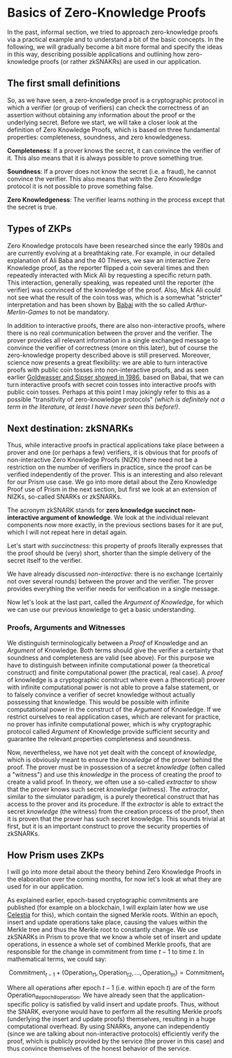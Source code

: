 # Basics of Zero-Knowledge Proofs

In the past, informal section, we tried to approach zero-knowledge proofs via a practical example and to understand a bit of the basic concepts. In the following, we will gradually become a bit more formal and specify the ideas in this way, describing possible applications and outlining how zero-knowledge proofs (or rather zkSNAKRs) are used in our application.

## The first small definitions

So, as we have seen, a zero-knowledge proof is a cryptographic protocol in which a verifier (or group of verifiers) can check the correctness of an assertion without obtaining any information about the proof or the underlying secret. Before we start, we will take a closer look at the definition of Zero Knowledge Proofs, which is based on three fundamental properties: completeness, soundness, and zero knowledgeness.

**Completeness**: If a prover knows the secret, it can convince the verifier of it. This also means that it is always possible to prove something true.

**Soundness**: If a prover does not know the secret (i.e. a fraud), he cannot convince the verifier. This also means that with the Zero Knowledge protocol it is not possible to prove something false.

**Zero Knowledgeness**: The verifier learns nothing in the process except that the secret is true.

## Types of ZKPs

Zero Knowledge protocols have been researched since the early 1980s and are currently evolving at a breathtaking rate. For example, in our detailed explanation of Ali Baba and the 40 Thieves, we saw an interactive Zero Knowledge proof, as the reporter flipped a coin several times and then repeatedly interacted with Mick Ali by requesting a specific return path. This interaction, generally speaking, was repeated until the reporter (the verifier) was convinced of the knowledge of the proof. Also, Mick Ali could not see what the result of the coin toss was, which is a somewhat "stricter" interpretation and has been shown by [Babai](https://dl.acm.org/doi/pdf/10.1145/22145.22192) with the so called _Arthur-Merlin-Games_ to not be mandatory.

In addition to interactive proofs, there are also non-interactive proofs, where there is no real communication between the prover and the verifier. The prover provides all relevant information in a single exchanged message to convince the verifier of correctness (more on this later), but of course the zero-knowledge property described above is still preserved. Moreover, science now presents a great flexibility: we are able to turn interactive proofs with public coin tosses into non-interactive proofs, and as seen earlier [Goldwasser and Sipser showed in 1986](http://www.cs.toronto.edu/tss/files/papers/goldwasser-Sipser.pdf), based on Babai, that we can turn interactive proofs with secret coin tosses into interactive proofs with public coin tosses. Perhaps at this point I may jokingly refer to this as a possible "transitivity of zero-knowledge protocols" _(which is definitely not a term in the literature, at least I have never seen this before!)_.

## Next destination: zkSNARKs

Thus, while interactive proofs in practical applications take place between a prover and one (or perhaps a few) verifiers, it is obvious that for proofs of non-interactive Zero Knowledge Proofs (NIZK) there need not be a restriction on the number of verifiers in practice, since the proof can be verified independently of the prover. This is an interesting and also relevant for our Prism use case. We go into more detail about the Zero Knowledge Proof use of Prism in the next section, but first we look at an extension of NIZKs, so-called SNARKs or zkSNARKs.

The acronym zkSNARK stands for **zero knowledge succinct non-interactive argument of knowledge**. We look at the individual relevant components now more exactly, in the previous sections bases for it are put, which I will not repeat here in detail again.

Let's start with _succinctness:_ this property of proofs literally expresses that the proof should be (very) short, shorter than the simple delivery of the secret itself to the verifier.

We have already discussed _non-interactive_: there is no exchange (certainly not over several rounds) between the prover and the verifier. The prover provides everything the verifier needs for verification in a single message.

Now let's look at the last part, called the _Argument of Knowledge_, for which we can use our previous knowledge to get a basic understanding.

### Proofs, Arguments and Witnesses

We distinguish terminologically between a _Proof_ of Knowledge and an _Argument_ of Knowledge. Both terms should give the verifier a certainty that soundness and completeness are valid (see above). For this purpose we have to distinguish between infinite computational power (a theoretical construct) and finite computational power (the practical, real case). A _proof_ of knowledge is a cryptographic construct where even a (theoretical) prover with infinite computational power is not able to prove a false statement, or to falsely convince a verifier of secret knowledge without actually possessing that knowledge. This would be possible with infinite computational power in the construct of the _Argument_ of Knowledge. If we restrict ourselves to real application cases, which are relevant for practice, no prover has infinite computational power, which is why cryptographic protocol called _Argument_ of Knowledge provide sufficient security and guarantee the relevant properties completeness and soundness.

Now, nevertheless, we have not yet dealt with the concept of _knowledge_, which is obviously meant to ensure the _knowledge_ of the prover behind the proof. The prover must be in possession of a secret _knowledge_ (often called a "witness") and use this _knowledge_ in the process of creating the proof to create a valid proof. In theory, we often use a so-called _extractor_ to show that the prover knows such secret _knowledge_ (witness). The _extractor_, similar to the simulator paradigm, is a purely theoretical construct that has access to the prover and its procedure. If the _extractor_ is able to extract the secret _knowledge_ (the witness) from the creation process of the proof, then it is proven that the prover has such secret knowledge. This sounds trivial at first, but it is an important construct to prove the security properties of zkSNARKs.

## How Prism uses ZKPs

I will go into more detail about the theory behind Zero Knowledge Proofs in the elaboration over the coming months, for now let's look at what they are used for in our application.

As explained earlier, epoch-based cryptographic commitments are published (for example on a blockchain, I will explain later how we use [Celestia](https://celestia.org) for this), which contain the signed Merkle roots. Within an epoch, insert and update operations take place, causing the values within the Merkle tree and thus the Merkle root to constantly change. We use zkSNARKs in Prism to prove that we know a whole set of insert and update operations, in essence a whole set of combined Merkle proofs, that are responsible for the change in commitment from time $t-1$ to time $t$. In mathematical terms, we could say:

$$ \text{Commitment}_{t-1} + (\text{Operation}_{t1}, \text{Operation}_{t2}, ..., \text{Operation}_{tn}) = \text{Commitment}_{t} $$

Where all operations after epoch $t-1$ (i.e. within epoch $t$) are of the form $\text{Operation}_{\text{\#epoch}\text{\#operation}}$. We have already seen that the application-specific policy is satisfied by valid insert and update proofs. Thus, without the SNARK, everyone would have to perform all the resulting Merkle proofs (underlying the insert and update proofs) themselves, resulting in a huge computational overhead. By using SNARKs, anyone can independently (since we are talking about non-interactive protocols) efficiently verify the proof, which is publicly provided by the service (the prover in this case) and thus convince themselves of the honest behavior of the service.
